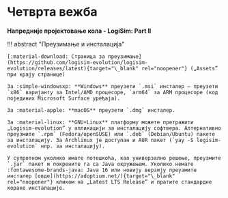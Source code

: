 # Четврта вежба

**Напредније пројектовање кола - LogiSim: Part II**

!!! abstract "Преузимање и инсталација"

    [:material-download: Страница за преузимање](https://github.com/logisim-evolution/logisim-evolution/releases/latest){target="\_blank" rel="noopener"} („Assets” при крају странице)

    За :simple-windowsxp: **Windows** преузети `.msi` инсталер – преузети `x86` варијанту за Intel/AMD процесоре, `arm64` за ARM процесоре (код појединих Microsoft Surface уређаја).

    За :material-apple: **macOS** преузети `.dmg` инсталер.

    За :material-linux: **GNU+Linux** платформу можете претражити „Logisim-evolution” у апликацији за инсталацију софтвера. Алтернативно преузмите `.rpm` (Fedora/openSUSE) или `.deb` (Debian/Ubuntu) пакете за инсталацију. За Archlinux је доступан и AUR пакет (`yay -S logisim-evolution` нпр. за инсталацију).

    У супротном уколико имате потешкоћа, као универзално решење, преузмите `.jar` пакет и покрените га са Java окружењем. Уколико немате :fontawesome-brands-java: Java 16 или новију верзију преузмите инсталер [овде](https://adoptium.net/){target="\_blank" rel="noopener"} кликом на „Latest LTS Release” и пратите стандардне кораке инсталације.
